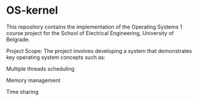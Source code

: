 # OS-kernel
 
This repository contains the implementation of the Operating Systems 1 course project for the School of Electrical Engineering, University of Belgrade.

Project Scope:
The project involves developing a system that demonstrates key operating system concepts such as:

Multiple threads scheduling

Memory management

Time sharing
